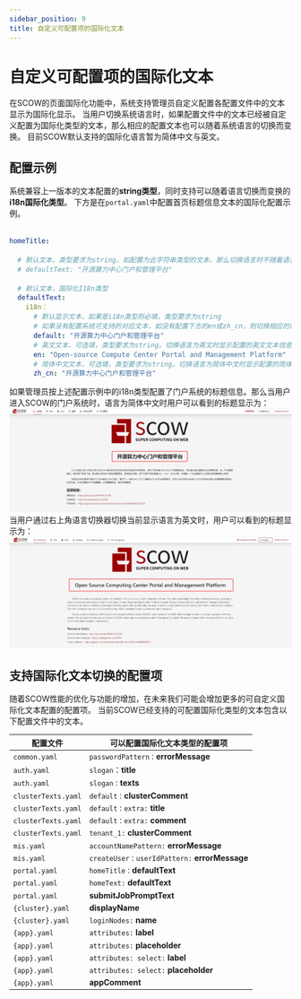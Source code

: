 ```yaml
---
sidebar_position: 9
title: 自定义可配置项的国际化文本
---
```


# 自定义可配置项的国际化文本

在SCOW的页面国际化功能中，系统支持管理员自定义配置各配置文件中的文本显示为国际化显示。
当用户切换系统语言时，如果配置文件中的文本已经被自定义配置为国际化类型的文本，那么相应的配置文本也可以随着系统语言的切换而变换。
目前SCOW默认支持的国际化语言暂为简体中文与英文。

## 配置示例

系统兼容上一版本的文本配置的**string类型**，同时支持可以随着语言切换而变换的**i18n国际化类型**。
下方是在`portal.yaml`中配置首页标题信息文本的国际化配置示例。

```yaml title="config/portal.yaml"

homeTitle:

  # 默认文本，类型要求为string，如配置为此字符串类型的文本，那么切换语言时不随着语言的切换而变换
  # defaultText: "开源算力中心门户和管理平台" 
  
  # 默认文本，国际化I18n类型
  defaultText:
    i18n：
      # 默认显示文本，如果是i18n类型则必填，类型要求为string
      # 如果没有配置系统可支持的对应文本，如没有配置下方的en或zh_cn，则切换相应的语言时展示default中配置的文本信息
      default: "开源算力中心门户和管理平台"
      # 英文文本，可选填，类型要求为string。切换语言为英文时显示配置的英文文本信息
      en: "Open-source Compute Center Portal and Management Platform"
      # 简体中文文本，可选填，类型要求为string。切换语言为简体中文时显示配置的简体中文文本信息
      zh_cn: "开源算力中心门户和管理平台"

```

如果管理员按上述配置示例中的i18n类型配置了门户系统的标题信息。那么当用户进入SCOW的门户系统时，语言为简体中文时用户可以看到的标题显示为：
![门户系统首页中文标题](images/portal-title-zhcn.png)
当用户通过右上角语言切换器切换当前显示语言为英文时，用户可以看到的标题显示为：
![门户系统首页英文标题](images/portal-title-en.png)

## 支持国际化文本切换的配置项

随着SCOW性能的优化与功能的增加，在未来我们可能会增加更多的可自定义国际化文本配置的配置项。
当前SCOW已经支持的可配置国际化类型的文本包含以下配置文件中的文本。

| 配置文件              | 可以配置国际化文本类型的配置项                              |
| -------------------- | --------------------------------------------------------- |
| `common.yaml`        | `passwordPattern：`**errorMessage**                       |
| `auth.yaml`          | `slogan`：**title**                                       |
| `auth.yaml`          | `slogan：`**texts**                                       |
| `clusterTexts.yaml`  | `default：`**clusterComment**                             |
| `clusterTexts.yaml`  | `default：extra:` **title**                               |
| `clusterTexts.yaml`  | `default：extra:` **comment**                             |
| `clusterTexts.yaml`  | `tenant_1:` **clusterComment**                            |
| `mis.yaml`           | `accountNamePattern:` **errorMessage**                    |
| `mis.yaml`           | `createUser：userIdPattern:` **errorMessage**             |
| `portal.yaml`        | `homeTitle：`**defaultText**                              |
| `portal.yaml`        | `homeText:` **defaultText**                               |
| `portal.yaml`        | **submitJobPromptText**                                   |
| `{cluster}.yaml`     | **displayName**                                           |
| `{cluster}.yaml`     | `loginNodes:` **name**                                    |
| `{app}.yaml`         | `attributes:` **label**                                    |
| `{app}.yaml`         | `attributes:` **placeholder**                              |
| `{app}.yaml`         | `attributes: select:`  **label**                           |
| `{app}.yaml`         | `attributes: select:`  **placeholder**                     |
| `{app}.yaml`         | **appComment**                     |
